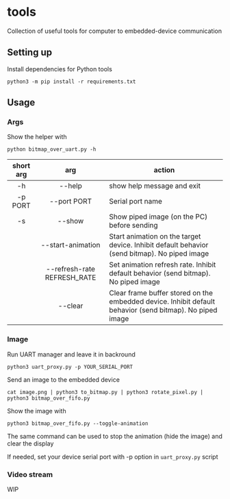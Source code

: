 # tools
Collection of useful tools for computer to embedded-device communication

## Setting up
Install dependencies for Python tools
```
python3 -m pip install -r requirements.txt
```

## Usage

### Args
Show the helper with
```
python bitmap_over_uart.py -h
```

| short arg |             arg             | action                                                                                                   |
|:---------:|:---------------------------:|----------------------------------------------------------------------------------------------------------|
| -h        | --help                      | show help message and exit                                                                               |
| -p PORT   | --port PORT                 | Serial port name                                                                                         |
| -s        | --show                      | Show piped image (on the PC) before sending                                                              |
|           | --start-animation           | Start animation on the target device. Inhibit default behavior (send bitmap). No piped image             |
|           | --refresh-rate REFRESH_RATE | Set animation refresh rate. Inhibit default behavior (send bitmap). No piped image                       |
|           | --clear                     | Clear frame buffer stored on the embedded device. Inhibit default behavior (send bitmap). No piped image |

### Image
Run UART manager and leave it in backround
```
python3 uart_proxy.py -p YOUR_SERIAL_PORT
```
Send an image to the embedded device
```
cat image.png | python3 to_bitmap.py | python3 rotate_pixel.py | python3 bitmap_over_fifo.py
```

Show the image with
```
python3 bitmap_over_fifo.py --toggle-animation
```
The same command can be used to stop the animation (hide the image) and clear the display

If needed, set your device serial port with -p option in `uart_proxy.py` script

### Video stream

WIP
